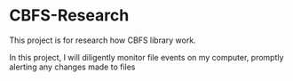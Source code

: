 # CBFS-Research

This project is for research how CBFS library work.

In this project, I will diligently monitor file events on my computer, promptly alerting any changes made to files
